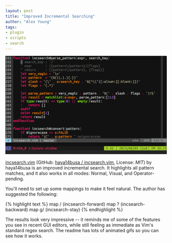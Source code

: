 ```yaml
---
layout: post
title: "Improved Incremental Searching"
author: "Alex Young"
tags: 
- plugin
- scripts
- search
---
```


![incsearch.vim](/images/posts/incs.gif)

[incsearch.vim](http://www.vim.org/scripts/script.php?script_id=5038) (GitHub: [haya14busa / incsearch.vim](https://github.com/haya14busa/incsearch.vim), License: _MIT_) by haya14busa is an improved incremental search.  It highlights all pattern matches, and it also works in all modes: Normal, Visual, and Operator-pending.

You'll need to set up some mappings to make it feel natural.  The author has suggested the following:

{% highlight text %}
map /  <Plug>(incsearch-forward)
map ?  <Plug>(incsearch-backward)
map g/ <Plug>(incsearch-stay)
{% endhighlight %}

The results look very impressive -- it reminds me of some of the features you see in recent GUI editors, while still feeling as immediate as Vim's standard regex search.  The readme has lots of animated gifs so you can see how it works.
